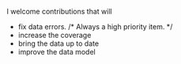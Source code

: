 I welcome contributions that will

* fix data errors. /* Always a high priority item. */
* increase the coverage
* bring the data up to date
* improve the data model
